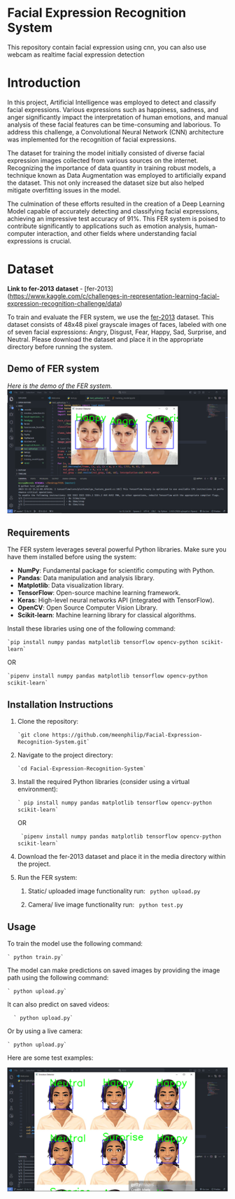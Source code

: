 # Facial Expression Recognition System

This repository contain facial expression using cnn, you can also use webcam as realtime facial expression detection

# Introduction

In this project, Artificial Intelligence was employed to detect and classify facial expressions. Various expressions such as happiness, sadness, and anger significantly impact the interpretation of human emotions, and manual analysis of these facial features can be time-consuming and laborious. To address this challenge, a Convolutional Neural Network (CNN) architecture was implemented for the recognition of facial expressions.

The dataset for training the model initially consisted of diverse facial expression images collected from various sources on the internet. Recognizing the importance of data quantity in training robust models, a technique known as Data Augmentation was employed to artificially expand the dataset. This not only increased the dataset size but also helped mitigate overfitting issues in the model.

The culmination of these efforts resulted in the creation of a Deep Learning Model capable of accurately detecting and classifying facial expressions, achieving an impressive test accuracy of 91%. This FER system is poised to contribute significantly to applications such as emotion analysis, human-computer interaction, and other fields where understanding facial expressions is crucial.

# Dataset

**Link to fer-2013 dataset** - [fer-2013] (https://www.kaggle.com/c/challenges-in-representation-learning-facial-expression-recognition-challenge/data)

To train and evaluate the FER system, we use the [fer-2013](https://www.kaggle.com/c/challenges-in-representation-learning-facial-expression-recognition-challenge/data) dataset. This dataset consists of 48x48 pixel grayscale images of faces, labeled with one of seven facial expressions: Angry, Disgust, Fear, Happy, Sad, Surprise, and Neutral. Please download the dataset and place it in the appropriate directory before running the system.

## Demo of FER system

_Here is the demo of the FER system._
![screenshot](static/Screenshot-2.png)

## Requirements

The FER system leverages several powerful Python libraries. Make sure you have them installed before using the system:

- **NumPy**: Fundamental package for scientific computing with Python.
- **Pandas**: Data manipulation and analysis library.
- **Matplotlib**: Data visualization library.
- **TensorFlow**: Open-source machine learning framework.
- **Keras**: High-level neural networks API (integrated with TensorFlow).
- **OpenCV**: Open Source Computer Vision Library.
- **Scikit-learn**: Machine learning library for classical algorithms.

Install these libraries using one of the following command:

    `pip install numpy pandas matplotlib tensorflow opencv-python scikit-learn`

OR

    `pipenv install numpy pandas matplotlib tensorflow opencv-python scikit-learn`

## Installation Instructions

1.  Clone the repository:

        `git clone https://github.com/meenphilip/Facial-Expression-Recognition-System.git`

2.  Navigate to the project directory:

        `cd Facial-Expression-Recognition-System`

3.  Install the required Python libraries (consider using a virtual environment):

        ` pip install numpy pandas matplotlib tensorflow opencv-python scikit-learn`

    OR

         `pipenv install numpy pandas matplotlib tensorflow opencv-python scikit-learn`

4.  Download the fer-2013 dataset and place it in the media directory within the project.
5.  Run the FER system:

    1. Static/ uploaded image functionality run:
       ` python upload.py`

    2. Camera/ live image functionality run:
       ` python test.py`

## Usage

To train the model use the following command:

    ` python train.py`

The model can make predictions on saved images by providing the image path using the following command:

    ` python upload.py`

It can also predict on saved videos:

      ` python upload.py`

Or by using a live camera:

    ` python upload.py`

Here are some test examples:

![screenshot](static/Screenshot-1.png)
